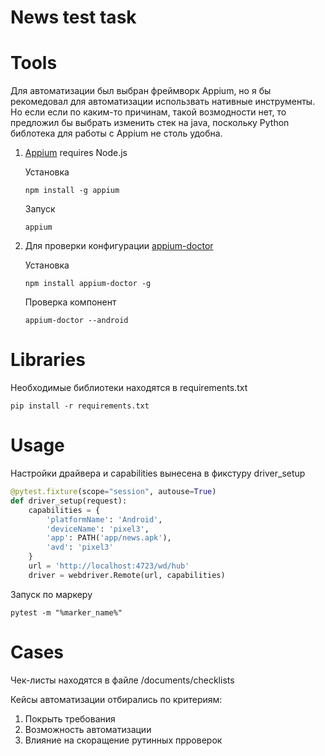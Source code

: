 News test task
====================

# Tools
Для автоматизации был выбран фреймворк Appium, но я бы рекомедовал для автоматизации использвать нативные инструменты.
Но если если по каким-то причинам, такой возмодности нет, то предложил бы выбрать изменить стек на java, поскольку Python библотека
для работы с Appium не столь удобна.

1. [Appium](http://appium.io/) requires Node.js

    Установка

    ```shell
    npm install -g appium
    ```

    Запуск
    ```shell
    appium
    ```

2. Для проверки конфигурации [appium-doctor](https://github.com/appium/appium-doctor)

    Установка

    ```shell
    npm install appium-doctor -g
    ```

    Проверка компонент

    ```shell
    appium-doctor --android
    ```
# Libraries
Необходимые библиотеки находятся в requirements.txt
```shell
pip install -r requirements.txt
```
# Usage
 Настройки драйвера и capabilities вынесена в фикстуру driver_setup
```python
@pytest.fixture(scope="session", autouse=True)
def driver_setup(request):
    capabilities = {
        'platformName': 'Android',
        'deviceName': 'pixel3',
        'app': PATH('app/news.apk'),
        'avd': 'pixel3'
    }
    url = 'http://localhost:4723/wd/hub'
    driver = webdriver.Remote(url, capabilities)
```
Запуск по маркеру
```shell
pytest -m "%marker_name%"
```
# Cases
Чек-листы находятся в файле /documents/checklists

Кейсы автоматизации отбирались по критериям:
1. Покрыть требования
2. Возможность автоматизации
3. Влияние на скоращение рутинных прроверок